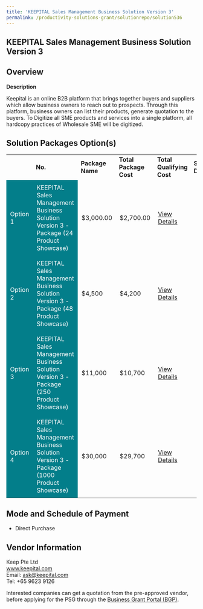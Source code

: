 ```yaml
---
title: 'KEEPITAL Sales Management Business Solution Version 3'
permalink: /productivity-solutions-grant/solutionrepo/solution536
---
```


## KEEPITAL Sales Management Business Solution Version 3

## Overview

**Description**

Keepital is an online B2B platform that brings together buyers and suppliers which allow business owners to reach out to prospects. Through this platform, business owners can list their products, generate quotation to the buyers.
To Digitize all SME products and services into a single platform, all hardcopy practices of Wholesale SME will be digitized.


## Solution Packages Option(s)

<table>
<th>
<td><b>No.</b></td>
<td><b>Package Name</b></td>
<td><b>Total Package Cost</b></td>
<td><b>Total Qualifying Cost</b></td>
<td><b>Solution Details</b></td>
</th>
<tr>
<td style='padding: 10px; background-color: #037E8A; color: #FFFFFF;'>Option 1</td>
<td style='padding: 10px; background-color: #037E8A; color: #FFFFFF;'>KEEPITAL Sales Management Business Solution Version 3 - Package (24 Product Showcase)</td>
<td style='padding: 10px;'>$3,000.00</td>
<td style='padding: 10px;'>$2,700.00</td>
<td style='padding: 10px;'><a href='https://www.gobusiness.gov.sg/images/psg/Keep_20190044_Annex_3_20200625143301_Part_1.pdf' target='_blank'>View Details</a></td>
</tr>
<tr>
<td style='padding: 10px; background-color: #037E8A; color: #FFFFFF;'>Option 2</td>
<td style='padding: 10px; background-color: #037E8A; color: #FFFFFF;'>KEEPITAL Sales Management Business Solution Version 3 - Package (48 Product Showcase)</td>
<td style='padding: 10px;'>$4,500</td>
<td style='padding: 10px;'>$4,200</td>
<td style='padding: 10px;'><a href='https://www.gobusiness.gov.sg/images/psg/Keep_20190044_Annex_3_20200625143301_Part_2.pdf' target='_blank'>View Details</a></td>
</tr>
<tr>
<td style='padding: 10px; background-color: #037E8A; color: #FFFFFF;'>Option 3</td>
<td style='padding: 10px; background-color: #037E8A; color: #FFFFFF;'>KEEPITAL Sales Management Business Solution Version 3 - Package (250 Product Showcase)</td>
<td style='padding: 10px;'>$11,000</td>
<td style='padding: 10px;'>$10,700</td>
<td style='padding: 10px;'><a href='https://www.gobusiness.gov.sg/images/psg/Keep_20190044_Annex_3_20200625143301_Part_3.pdf' target='_blank'>View Details</a></td>
</tr>
<tr>
<td style='padding: 10px; background-color: #037E8A; color: #FFFFFF;'>Option 4</td>
<td style='padding: 10px; background-color: #037E8A; color: #FFFFFF;'>KEEPITAL Sales Management Business Solution Version 3 - Package (1000 Product Showcase)</td>
<td style='padding: 10px;'>$30,000</td>
<td style='padding: 10px;'>$29,700</td>
<td style='padding: 10px;'><a href='https://www.gobusiness.gov.sg/images/psg/Keep_20190044_Annex_3_20200625143301_Part_4.pdf' target='_blank'>View Details</a></td>
</tr>
</table>

## Mode and Schedule of Payment

 - Direct Purchase

## Vendor Information

 Keep Pte Ltd<br>www.keepital.com<br>Email: ask@keepital.com<br>Tel: +65 9623 9126

Interested companies can get a quotation from the pre-approved vendor, before applying for the PSG through the <a href='https://www.businessgrants.gov.sg/' target='_blank' rel='noopener'>Business Grant Portal (BGP)</a>.

<script src="/jquery/resize-tables.js"></script>
